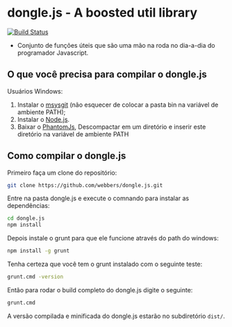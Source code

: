 dongle.js - A boosted util library
===================================
[![Build Status](https://secure.travis-ci.org/webbers/dongle.js.png)](http://travis-ci.org/webbers/dongle.js)

* Conjunto de funções úteis que são uma mão na roda no dia-a-dia do programador Javascript.

O que você precisa para compilar o dongle.js
--------------------------------------------
Usuários Windows:

1. Instalar o [msysgit](https://code.google.com/p/msysgit/) (não esquecer de colocar a pasta bin na variável de ambiente PATH);
2. Instalar o [Node.js](http://nodejs.org/).
3. Baixar o [PhantomJs](http://phantomjs.org/download.html), Descompactar em um diretório e inserir este diretório na variável de ambiente PATH

Como compilar o dongle.js
----------------------------

Primeiro faça um clone do repositório:

```bash
git clone https://github.com/webbers/dongle.js.git
```

Entre na pasta dongle.js e execute o comnando para instalar as dependências:
```bash
cd dongle.js
npm install
```

Depois instale o grunt para que ele funcione através do path do windows:
```bash
npm install -g grunt
```

Tenha certeza que você tem o grunt instalado com o seguinte teste:

```bash
grunt.cmd -version 
```

Então para rodar o build completo do dongle.js digite o seguinte:

```bash
grunt.cmd
```

A versão compilada e minificada do dongle.js estarão no subdiretório `dist/`.
